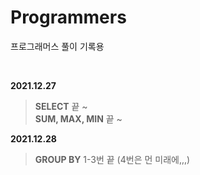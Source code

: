 # Programmers
프로그래머스 풀이 기록용

<BR>

**2021.12.27** <BR>
> **SELECT** 끝 ~ <BR>
> **SUM, MAX, MIN** 끝 ~

**2021.12.28** <BR>
>  **GROUP BY** 1-3번 끝 (4번은 먼 미래에,,,)